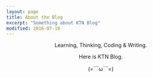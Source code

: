 ```yaml
---
layout: page
title: About the Blog
excerpt: "Something about KTN Blog"
modified: 2016-07-19
---
```


<p align = "center">Learning, Thinking, Coding & Writing.</p>
<p align = "center">Here is KTN Blog.</p>
<p align = "center">(=￣ω￣=)</p>
